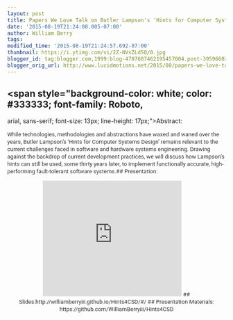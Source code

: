 ```yaml
---
layout: post
title: Papers We Love Talk on Butler Lampson's 'Hints for Computer System Design'
date: '2015-08-19T21:24:00.005-07:00'
author: William Berry
tags: 
modified_time: '2015-08-19T21:24:57.692-07:00'
thumbnail: https://i.ytimg.com/vi/2Z-NVsZLd5Q/0.jpg
blogger_id: tag:blogger.com,1999:blog-4707687462195457004.post-3959660379000889032
blogger_orig_url: http://www.lucidmotions.net/2015/08/papers-we-love-talk-on-butler-lampsons.html
---
```


## <span style="background-color: white; color: #333333; font-family: Roboto, 
arial, sans-serif; font-size: 13px; line-height: 17px;">Abstract:<div 
class="separator" style="clear: both; text-align: left;"><span 
style="background-color: white; color: #333333; font-family: Roboto, arial, 
sans-serif; font-size: 13px; line-height: 17px;">While technologies, 
methodologies and abstractions have waxed and waned over the years, Butler 
Lampson’s ‘Hints for Computer Systems Design’ remains relevant to the 
current challenges faced in software and hardware systems engineering. Drawing 
against the backdrop of current development practices, we will discuss how 
Lampson’s hints can still be used, some thirty years later, to implement 
functionally accurate, high-performing fault-tolerant software systems.## 
<span style="background-color: white; color: #333333; font-family: Roboto, 
arial, sans-serif; font-size: 13px; line-height: 17px;">Presentation:<div 
class="separator" style="clear: both; text-align: left;"><span 
style="background-color: white; color: #333333; font-family: Roboto, arial, 
sans-serif; font-size: 13px; line-height: 17px;"> 
<div class="separator" style="clear: both; text-align: center;"><iframe 
width="320" height="266" class="YOUTUBE-iframe-video" 
data-thumbnail-src="https://i.ytimg.com/vi/2Z-NVsZLd5Q/0.jpg" 
src="https://www.youtube.com/embed/2Z-NVsZLd5Q?feature=player_embedded" 
frameborder="0" allowfullscreen></iframe> 
## Slides:http://williamberryiii.github.io/Hints4CSD/#/ 
## Presentation Materials: <div>https://github.com/WilliamBerryiii/Hints4CSD 
